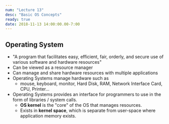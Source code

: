 ```yaml
---
num: "Lecture 13"
desc: "Basic OS Concepts"
ready: true
date: 2018-11-13 14:00:00.00-7:00
---
```


## Operating System
* "A program that facilitates easy, efficient, fair, orderly, and secure use of various software and hardware resources"
* Can be viewed as a resource manager
* Can manage and share hardware resources with multiple applications
* Operating Systems manage hardware such as
	* mouse, keyboard, monitor, Hard Disk, RAM, Network Interface Card, CPU, Printer...
* Operating Systems provides an interface for programmers to use in the form of libraries / system calls.
	* <b>OS kernel</b> is the "core" of the OS that manages resources.
	* Exists in <b>kernel space</b>, which is separate from user-space where application memory exists.
